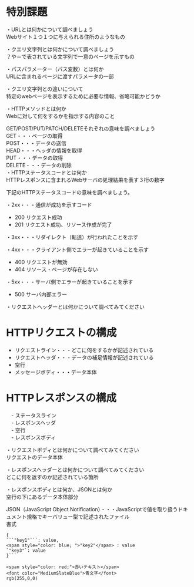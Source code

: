 # 特別課題  
・URLとは何かについて調べましょう  
Webサイト１つ１つに与えられる住所のようなもの  

・クエリ文字列とは何かについて調べましょう  
 ？や＝で表されている文字列で一意のページを示すもの

・パスパラメーター（パス変数）とは何か  
URLに含まれるページに渡すパラメータの一部 

  ・クエリ文字列との違いについて  
特定のwebページを表示するために必要な情報、省略可能かどうか  

・HTTPメソッドとは何か  
Webに対して何をするかを指示する内容のこと

GET/POST/PUT/PATCH/DELETEそれぞれの意味を調べましょう  
GET・・・ページの取得    
POST・・・データの送信  
HEAD・・・ヘッダの情報を取得  
PUT・・・データの取得  
DELETE・・・データの削除  
・HTTPステータスコードとは何か  
HTTPレスポンスに含まれるWebサーバの処理結果を表す３桁の数字

下記のHTTPステータスコードの意味を調べましょう。

・2xx・・・通信が成功を示すコード
- 200
リクエスト成功
- 201
リクエスト成功、リソース作成が完了

・3xx・・・リダイレクト（転送）が行われたことを示す

・4xx・・・クライアント側でエラーが起きていることを示す
- 400
リクエストが無効
- 404
リソース・ページが存在しない

・5xx・・・サーバ側でエラーが起きていることを示す
- 500
サーバ内部エラー

・リクエストヘッダーとは何かについて調べてみてください  
# HTTPリクエストの構成  
- リクエストライン・・・どこに何をするかが記述されている  
- リクエストヘッダ・・・データの補足情報が記述されている  
- 空行
- メッセージボディ・・・データ本体  

# HTTPレスポンスの構成  
　- ステータスライン  
　- レスポンスヘッダ  
　- 空行  
　- レスポンスボディ  

・リクエストボディとは何かについて調べてみてください  
リクエストのデータ本体  

・レスポンスヘッダーとは何かについて調べてみてください  
どこに何を返すのか記述されている箇所  

・レスポンスボディとは何か、JSONとは何か  
空行の下にあるデータ本体部分  

JSON（JavaScript Object Notification）・・・JavaScriptで値を取り扱うドキュメント規格でキーバリュー型で記述されたファイル  
書式  
```Diff_json
{  
```"key1"```: value,  
<span style="color: blue; ">"key2"</span> : value  
`"key3"`: value  
}```

<span style="color: red;">赤いテキスト</span>
<font color="MediumSlateBlue">青文字</font>
rgb(255,0,0)
